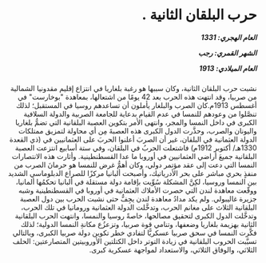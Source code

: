 <h1 dir="rtl">حرب البلقان الثانية .</h1>

<h5 dir="rtl">العام الهجري:  1331

الشهر القمري: رجب

العام الميلادي: 1913</h5>

<p dir="rtl">نشبت حرب البلقان الثانية، وكان سببها هو رغبة بلغاريا في انتزاع إقليم مقدونيا الشمالية من صربيا، وقد انتهت هذه الحرب بعد 42 يومًا من اشتعالها، بمعاهدة "بوخارست" في أغسطس 1913م.كان الصرب والبلغار يأملون أن تساعدهم روسيا في المستقبل؛ لذلك تنصَّلوا من وعودهم للنمسا في عدم القيام بدعاية للجامعة الصربية والدولة السلافية الكبرى في داخل النمسا والمجر، وانتهى الأمر بتكوين العصبة البلقانية التي تضمُّ بلغاريا واليونان والصرب، وحذَّرت الدول الكبرى هذه العصبةَ مِن أي محاولة لتمزيق ممتلكات الدولة العثمانية في البلقان، غير أن الصربَ أعلنوا الحربَ على العثمانيين في (ذي القعدة 1330هـ/ أكتوبر 1912م) فاشتعلت الحربُ في البلقان، وفي ستة أسابيع انتزعت العصبة البلقانية جميعَ أراضي العثمانيين في أوروبا ما عدا القسطنطينية. وأثارت هذه الانتصارات النمسا التي دعت إلى عقد مؤتمر دولي، وكان أهمُّ غرض للنمسا هو حرمانَ الصرب من منفذٍ بحري مباشر على بحر الأدرياتيك، وأصبحت ألبانيا مركزًا للصراع الدبلوماسي الشديد بين النمسا وروسيا، لكِنَّ المشكلة سُوِّيت بإقامة دولة مستقلة في ألبانيا تحكمُها ألمانيا، ووقّعت معاهدة لندن التي حصرت الأملاك العثمانية في أوروبا في القسطنطينية وشبه جزيرة غاليبولي. ولم يكد مدادُ معاهدة لندن يجِفُّ حتى نشبت الحرب بين دول العصبة البلقانية الثلاث على مغانم الحرب، وتدخَّلت الدولة العثمانية ورومانيا في تلك الحرب، وتدخَّلت الدول الكبرى لتحقيق مصالحها، خاصةً روسيا والنمسا، وانتهت الحرب البلقانية الثانية بهزيمة بلغاريا وضعفها، وتنامي قوة صربيا، وتزعزُع مكانةِ النمسا الدولية؛ لذلك فكَّرت النمسا في سحق صربيا عسكريًّا لتفادي خطر تكوين دولة صربيا الكبرى، وبالتالي تسبَّبت الحروب البلقانية في زيادة التوتر داخل الكتلتين الأوروبيتين المتصارعتين: الحلف الثلاثي، والوفاق الثلاثي، والاستعداد لمواجهة عسكرية كبرى.</p></br>

